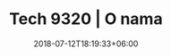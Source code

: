 ---
title: "Tech 9320 | O nama"
date: 2018-07-12T18:19:33+06:00
heading : "Mi smo Tech9320. Tim mladih developera spreman da vaše ideje pretvori u stvarnost"
description : "Specijalizovani smo za izradu veb sajtova, veb aplikacija, desktop aplikacija, i svega između. Otvoreni smo za izradu celih, kao i za pružanje pomoći na već postojećim projektima"
technologies: "Koje tehnologije znamo? Teško pitanje. Sve što znamo - znamo odlično. Ono što ne znamo, saznaćemo brzo i efikasno."
techDescription: "Od web frameworka preferiramo Angular i React za izradu aplikacija, kao i HUGO za izradu statičkih sajtova. Pored toga, vešti smo u korišćenju mnogih drugih jezika i okvira - C, C#, Java, JavaScript, TypeScript itd."
---